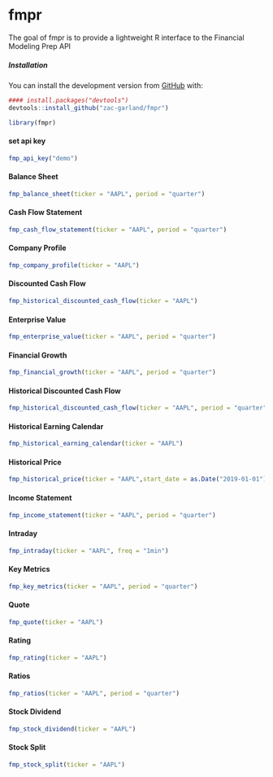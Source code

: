 fmpr
================

<!-- README.md is generated from README.Rmd. Please edit that file -->

The goal of fmpr is to provide a lightweight R interface to the
Financial Modeling Prep API

##### Installation

You can install the development version from
[GitHub](https://github.com/) with:

``` r
#### install.packages("devtools")
devtools::install_github("zac-garland/fmpr")
```

``` r
library(fmpr)
```

#### set api key

``` r
fmp_api_key("demo")
```

#### Balance Sheet

``` r
fmp_balance_sheet(ticker = "AAPL", period = "quarter")  
```

#### Cash Flow Statement

``` r
fmp_cash_flow_statement(ticker = "AAPL", period = "quarter")  
```

#### Company Profile

``` r
fmp_company_profile(ticker = "AAPL")  
```

#### Discounted Cash Flow

``` r
fmp_historical_discounted_cash_flow(ticker = "AAPL")  
```

#### Enterprise Value

``` r
fmp_enterprise_value(ticker = "AAPL", period = "quarter")  
```

#### Financial Growth

``` r
fmp_financial_growth(ticker = "AAPL", period = "quarter")  
```

#### Historical Discounted Cash Flow

``` r
fmp_historical_discounted_cash_flow(ticker = "AAPL", period = "quarter")  
```

#### Historical Earning Calendar

``` r
fmp_historical_earning_calendar(ticker = "AAPL")  
```

#### Historical Price

``` r
fmp_historical_price(ticker = "AAPL",start_date = as.Date("2019-01-01"))  
```

#### Income Statement

``` r
fmp_income_statement(ticker = "AAPL", period = "quarter")  
```

#### Intraday

``` r
fmp_intraday(ticker = "AAPL", freq = "1min")  
```

#### Key Metrics

``` r
fmp_key_metrics(ticker = "AAPL", period = "quarter")  
```

#### Quote

``` r
fmp_quote(ticker = "AAPL")  
```

#### Rating

``` r
fmp_rating(ticker = "AAPL")  
```

#### Ratios

``` r
fmp_ratios(ticker = "AAPL", period = "quarter")  
```

#### Stock Dividend

``` r
fmp_stock_dividend(ticker = "AAPL")  
```

#### Stock Split

``` r
fmp_stock_split(ticker = "AAPL")  
```
